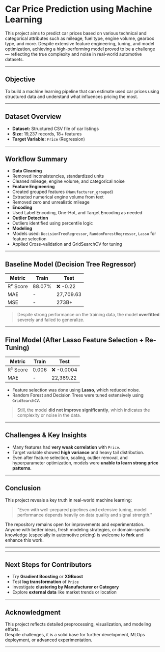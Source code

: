 # Car Price Prediction using Machine Learning

This project aims to predict car prices based on various technical and categorical attributes such as mileage, fuel type, engine volume, gearbox type, and more. Despite extensive feature engineering, tuning, and model optimization, achieving a high-performing model proved to be a challenge — reflecting the true complexity and noise in real-world automotive datasets.

---

## Objective

To build a machine learning pipeline that can estimate used car prices using structured data and understand what influences pricing the most.

---

## Dataset Overview

- **Dataset:** Structured CSV file of car listings
- **Size:** 19,237 records, 18+ features
- **Target Variable:** `Price` (Regression)

---

##  Workflow Summary

-  **Data Cleaning**
  - Removed inconsistencies, standardized units
  - Cleaned mileage, engine volume, and categorical noise
-  **Feature Engineering**
  - Created grouped features (`Manufacturer_grouped`)
  - Extracted numerical engine volume from text
  - Removed zero and unrealistic mileage
-  **Encoding**
  - Used Label Encoding, One-Hot, and Target Encoding as needed
-  **Outlier Detection**
  - Outliers identified using percentile logic
-  **Modeling**
  - Models used: `DecisionTreeRegressor`, `RandomForestRegressor`, `Lasso` for feature selection
  - Applied Cross-validation and GridSearchCV for tuning

---

##  Baseline Model (Decision Tree Regressor)

| Metric            | Train         | Test          |
|------------------|---------------|---------------|
| R² Score         | 88.07%        | ❌ -0.22       |
| MAE              | -             | 27,709.63      |
| MSE              | -             | 273B+          |

> Despite strong performance on the training data, the model **overfitted** severely and failed to generalize.

---

##  Final Model (After Lasso Feature Selection + Re-Tuning)

| Metric            | Train         | Test          |
|------------------|---------------|---------------|
| R² Score         | 0.006         | ❌ -0.0004     |
| MAE              | -             | 22,389.22      |

- Feature selection was done using **Lasso**, which reduced noise.
- Random Forest and Decision Trees were tuned extensively using `GridSearchCV`.

> Still, the model **did not improve significantly**, which indicates the complexity or noise in the data.

---

##  Challenges & Key Insights

- Many features had **very weak correlation** with `Price`.
- Target variable showed **high variance** and heavy tail distribution.
- Even after feature selection, scaling, outlier removal, and hyperparameter optimization, models were **unable to learn strong price patterns**.

---

##  Conclusion

This project reveals a key truth in real-world machine learning:  
> "Even with well-prepared pipelines and extensive tuning, model performance depends heavily on data quality and signal strength."

The repository remains open for improvements and experimentation.  
Anyone with better ideas, fresh modeling strategies, or domain-specific knowledge (especially in automotive pricing) is welcome to **fork** and enhance this work.

---


---

##  Next Steps for Contributors

- Try **Gradient Boosting** or **XGBoost**
- Test **log transformation** of `Price`
- Investigate **clustering by Manufacturer or Category**
- Explore **external data** like market trends or location

---

##  Acknowledgment

This project reflects detailed preprocessing, visualization, and modeling efforts.  
Despite challenges, it is a solid base for further development, MLOps deployment, or advanced experimentation.

---


